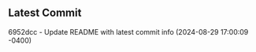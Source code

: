 
## Latest Commit
6952dcc - Update README with latest commit info (2024-08-29 17:00:09 -0400) <Yunxi-Zhou>
